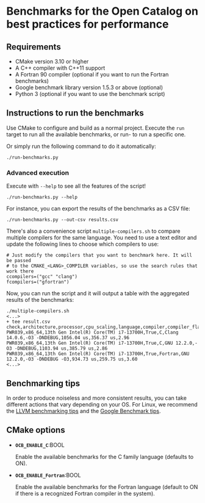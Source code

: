 # Benchmarks for the Open Catalog on best practices for performance

## Requirements

- CMake version 3.10 or higher
- A C++ compiler with C++11 support
- A Fortran 90 compiler (optional if you want to run the Fortran benchmarks)
- Google benchmark library version 1.5.3 or above (optional)
- Python 3 (optional if you want to use the benchmark script)

## Instructions to run the benchmarks

Use CMake to configure and build as a normal project. Execute the `run` target
to run all the available benchmarks, or run-<CHECK ID> to run a specific one.

Or simply run the following command to do it automatically:
```
./run-benchmarks.py
```

### Advanced execution
Execute with `--help` to see all the features of the script!

```
./run-benchmarks.py --help
```

For instance, you can export the results of the benchmarks as a CSV file:

```
./run-benchmarks.py --out-csv results.csv
```

There's also a convenience script `multiple-compilers.sh` to compare multiple
compilers for the same language. You need to use a text editor and update the
following lines to choose which compilers to use:

```
# Just modify the compilers that you want to benchmark here. It will be passed
# to the CMAKE_<LANG>_COMPILER variables, so use the search rules that work there
ccompilers=("gcc" "clang")
fcompilers=("gfortran")
```

Now, you can run the script and it will output a table with the aggregated results of the benchmarks:

```
./multiple-compilers.sh
<...>
+ tee result.csv
check,architecture,processor,cpu_scaling,language,compiler,compiler_flags,runtime_original,runtime_optimized,speedup
PWR039,x86_64,13th Gen Intel(R) Core(TM) i7-13700H,True,C,Clang 14.0.6,-O3 -DNDEBUG,1056.04 us,356.37 us,2.96
PWR039,x86_64,13th Gen Intel(R) Core(TM) i7-13700H,True,C,GNU 12.2.0,-O3 -DNDEBUG,1103.94 us,385.79 us,2.86
PWR039,x86_64,13th Gen Intel(R) Core(TM) i7-13700H,True,Fortran,GNU 12.2.0,-O3 -DNDEBUG -O3,934.73 us,259.75 us,3.60
<...>
```

## Benchmarking tips

In order to produce noiseless and more consistent results, you can take
different actions that vary depending on your OS. For Linux, we recommend the
[LLVM benchmarking tips](https://llvm.org/docs/Benchmarking.html) and the
[Google Benchmark tips](https://github.com/google/benchmark/blob/main/docs/reducing_variance.md).

## CMake options

- **`OCB_ENABLE_C`**:BOOL

  Enable the available benchmarks for the C family language (defaults to ON).

- **`OCB_ENABLE_Fortran`**:BOOL

  Enable the available benchmarks for the Fortran language (default to ON if
  there is a recognized Fortran compiler in the system).
